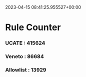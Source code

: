 2023-04-15 08:41:25.955527+00:00
# Rule Counter 
 ### UCATE : 415624

 ### Veneto : 86684

 ### Allowlist : 13929